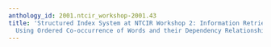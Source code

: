 ```yaml
---
anthology_id: 2001.ntcir_workshop-2001.43
title: 'Structured Index System at NTCIR Workshop 2: Information Retrieval Methods
  Using Ordered Co-occurrence of Words and their Dependency Relationships'
---
```

